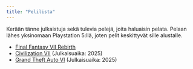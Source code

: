 ```yaml
---
title: "Pelilista"
---
```


Kerään tänne julkaistuja sekä tulevia pelejä, joita haluaisin pelata. Pelaan lähes yksinomaan Playstation 5:llä, joten pelit keskittyvät sille alustalle.

- [Final Fantasy VII Rebirth](https://ffvii.square-enix-games.com/en-us/games/rebirth)
- [Civilization VII](https://civilization.2k.com/seven/) (Julkaisuaika: 2025)
- [Grand Theft Auto VI](https://www.rockstargames.com/VI) (Julkaisuaika: 2025)